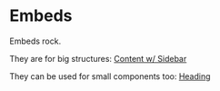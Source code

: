 # Embeds

Embeds rock.

They are for big structures: [Content w/ Sidebar](_components/_content-w-sidebar.twig)

They can be used for small components too: [Heading](_components/_heading.twig)

